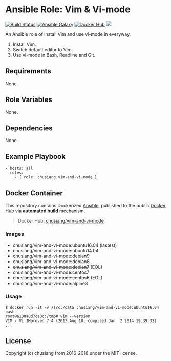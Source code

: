 # Ansible Role: Vim & Vi-mode

[![Build Status](https://travis-ci.org/chusiang/vim-and-vi-mode.ansible.role.svg?branch=master)](https://travis-ci.org/chusiang/vim-and-vi-mode.ansible.role) [![Ansible Galaxy](https://img.shields.io/badge/role-vim--and--vi--mode-blue.svg)](https://galaxy.ansible.com/chusiang/vim-and-vi-mode/) [![Docker Hub](https://img.shields.io/badge/docker-vim--and--vi--mode-blue.svg)](https://hub.docker.com/r/chusiang/vim-and-vi-mode/) [![](https://images.microbadger.com/badges/image/chusiang/vim-and-vi-mode.svg)](https://microbadger.com/images/chusiang/vim-and-vi-mode "Get your own image badge on microbadger.com")

An Ansible role of Install Vim and use vi-mode in everyway.

1. Install Vim.
1. Switch default editor to Vim.
1. Use vi-mode in Bash, Readline and Git.

## Requirements

None.

## Role Variables

None.

## Dependencies

None.

## Example Playbook

    - hosts: all
      roles:
        - { role: chusiang.vim-and-vi-mode }

## Docker Container

This repository contains Dockerized [Ansible](https://github.com/ansible/ansible), published to the public [Docker Hub](https://hub.docker.com/) via **automated build** mechanism.

> Docker Hub: [chusiang/vim-and-vi-mode](https://hub.docker.com/r/chusiang/vim-and-vi-mode/)

### Images

* chusiang/vim-and-vi-mode:ubuntu16.04 (lastest)
* chusiang/vim-and-vi-mode:ubuntu14.04
* chusiang/vim-and-vi-mode:debian9
* chusiang/vim-and-vi-mode:debian8
* ~~chusiang/vim-and-vi-mode:debian7~~ (EOL)
* chusiang/vim-and-vi-mode:centos7
* ~~chusiang/vim-and-vi-mode:centos6~~ (EOL)
* chusiang/vim-and-vi-mode:alpine3

### Usage

    $ docker run -it -v /src:/data chusiang/vim-and-vi-mode:ubuntu16.04 bash
    root@a138a8d7ca3c:/tmp# vim --version
    VIM - Vi IMproved 7.4 (2013 Aug 10, compiled Jan  2 2014 19:39:32)
    ...

## License

Copyright (c) chusiang from 2016-2018 under the MIT license.

